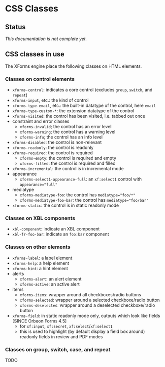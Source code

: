 # CSS Classes

<!-- toc -->

## Status

*This documentation is not complete yet.*

## CSS classes in use

The XForms engine place the following classes on HTML elements.

### Classes on control elements

- `xforms-control`: indicates a core control (excludes `group`, `switch`, and `repeat`)
- `xforms-input`, etc.: the kind of control
- `xforms-type-email`, etc.: the built-in datatype of the control, here `email`
- `xforms-type-custom-*`: the extension datatype of the control
- `xforms-visited`: the control has been visited, i.e. tabbed out once
- constraint and error classes
    - `xforms-invalid`; the control has an error level
    - `xforms-warning`; the control has a warning level
    - `xforms-info`; the control has an info level
- `xforms-disabled`: the control is non-relevant
- `xforms-readonly`: the control is readonly
- `xforms-required`: the control is required
    - `xforms-empty`: the control is required and empty
    - `xforms-filled`: the control is required and filled
- `xforms-incremental`: the control is in incremental mode
- appearance
    - `xforms-select1-appearance-full`: an `xf:select1` control with `appearance="full"`
- mediatype
    - `xforms-mediatype-foo`: the control has `mediatype="foo/*"`
    - `xforms-mediatype-foo-bar`: the control has `mediatype="foo/bar"`
- `xforms-static`: the control is in static readonly mode

### Classes on XBL components

- `xbl-component`: indicate an XBL component
- `xbl-fr-foo-bar`: indicate an `foo:bar` component

### Classes on other elements

- `xforms-label`: a label element
- `xforms-help`: a help element
- `xforms-hint`: a hint element
- alerts
    - `xforms-alert`: an alert element
    - `xforms-active`: an active alert
- items
    - `xforms-items`: wrapper around all checkboxes/radio buttons
    - `xforms-selected`: wrapper around a selected checkboxe/radio button
    - `xforms-deselected`: wrapper around a deselected checkboxe/radio button
- `xforms-field`: in static readonly mode only, outputs which look like fields [SINCE Orbeon Forms 4.5]
    - for `xf:input`, `xf:secret`, `xf:select`/`xf:select1`
    - this is used to highlight (by default display a field box around) readonly fields in review and PDF modes

### Classes on group, switch, case, and repeat

TODO
